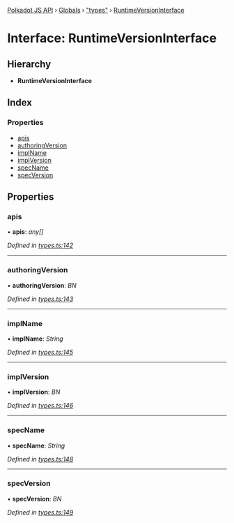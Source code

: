[Polkadot JS API](../README.md) › [Globals](../globals.md) › ["types"](../modules/_types_.md) › [RuntimeVersionInterface](_types_.runtimeversioninterface.md)

# Interface: RuntimeVersionInterface

## Hierarchy

* **RuntimeVersionInterface**

## Index

### Properties

* [apis](_types_.runtimeversioninterface.md#apis)
* [authoringVersion](_types_.runtimeversioninterface.md#authoringversion)
* [implName](_types_.runtimeversioninterface.md#implname)
* [implVersion](_types_.runtimeversioninterface.md#implversion)
* [specName](_types_.runtimeversioninterface.md#specname)
* [specVersion](_types_.runtimeversioninterface.md#specversion)

## Properties

###  apis

• **apis**: *any[]*

*Defined in [types.ts:142](https://github.com/polkadot-js/api/blob/3b758a0d64/packages/types/src/types.ts#L142)*

___

###  authoringVersion

• **authoringVersion**: *BN*

*Defined in [types.ts:143](https://github.com/polkadot-js/api/blob/3b758a0d64/packages/types/src/types.ts#L143)*

___

###  implName

• **implName**: *String*

*Defined in [types.ts:145](https://github.com/polkadot-js/api/blob/3b758a0d64/packages/types/src/types.ts#L145)*

___

###  implVersion

• **implVersion**: *BN*

*Defined in [types.ts:146](https://github.com/polkadot-js/api/blob/3b758a0d64/packages/types/src/types.ts#L146)*

___

###  specName

• **specName**: *String*

*Defined in [types.ts:148](https://github.com/polkadot-js/api/blob/3b758a0d64/packages/types/src/types.ts#L148)*

___

###  specVersion

• **specVersion**: *BN*

*Defined in [types.ts:149](https://github.com/polkadot-js/api/blob/3b758a0d64/packages/types/src/types.ts#L149)*

